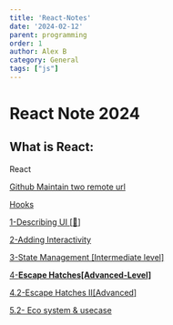```yaml
---
title: 'React-Notes'
date: '2024-02-12'
parent: programming
order: 1
author: Alex B
category: General
tags: ["js"]
---
```


# React Note 2024

## What is React:

React

[Github Maintain two remote url](https://www.notion.so/Github-Maintain-two-remote-url-276e558235134881b56248dd8fcba45e?pvs=21)

[Hooks](https://www.notion.so/Hooks-f7ce0289db684680a3244f2bba95665d?pvs=21)

[1-Describing UI [**🚣**]](https://www.notion.so/1-Describing-UI-5cce078ff3eb4118b3145a56b75a714b?pvs=21)

[2-Adding Interactivity](https://www.notion.so/2-Adding-Interactivity-a745995d84c44cceb0d7988fa702c9f5?pvs=21)

[3-State Management [Intermediate level]](https://www.notion.so/3-State-Management-Intermediate-level-8f92332a278b4b30a283623d067771fd?pvs=21)

[4-**Escape Hatches[Advanced-Level]**](https://www.notion.so/4-Escape-Hatches-Advanced-Level-6544f0183798446eb431e726deea33f8?pvs=21)

[4.2-Escape Hatches II[Advanced]](https://www.notion.so/4-2-Escape-Hatches-II-Advanced-8eaba77877b14e6f8a69e5ceafbe541d?pvs=21)

[5.2- Eco system & usecase](https://www.notion.so/5-2-Eco-system-usecase-919cfc6ded6a4786b7db421bb1f7ca3e?pvs=21)